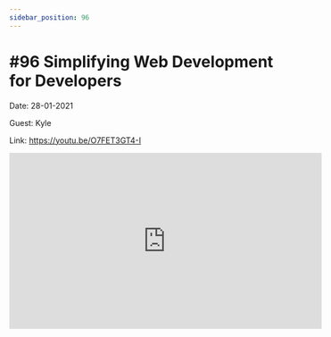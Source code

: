 ```yaml
---
sidebar_position: 96
---
```


# #96 Simplifying Web Development for Developers

Date: 28-01-2021

Guest: Kyle

Link: https://youtu.be/O7FET3GT4-I

<iframe width="560" height="315" src="https://www.youtube.com/embed/O7FET3GT4-I" title="YouTube video player" frameborder="0" allow="accelerometer; autoplay; clipboard-write; encrypted-media; gyroscope; picture-in-picture; web-share" allowfullscreen></iframe>